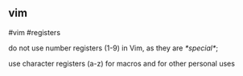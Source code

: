 ## vim
#vim #registers

do not use number registers (1-9) in Vim, as they are *\*special\**;

use character registers (a-z) for macros and for other personal uses
